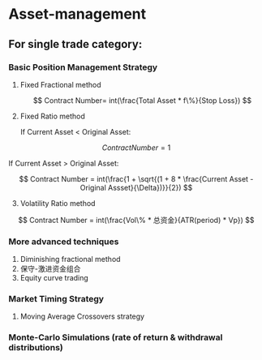 # Asset-management

## For single trade category:
### Basic Position Management Strategy
1. Fixed Fractional method
   
   $$  Contract Number= int(\frac{Total Asset * f\%}{Stop Loss}) $$

2. Fixed Ratio method
   
   If Current Asset < Original Asset:

$$ Contract Number = 1 $$

   If Current Asset > Original Asset:

$$ Contract Number = int(\frac{1 + \sqrt{(1 + 8 * \frac{Current Asset - Original Assset}{\Delta})}}{2}) $$
   
3. Volatility Ratio method
   
$$ Contract Number = int(\frac{Vol\% * 总资金}{ATR(period) * Vp}) $$


### More advanced techniques
1. Diminishing fractional method
2. 保守-激进资金组合
3. Equity curve trading

### Market Timing Strategy

1. Moving Average Crossovers strategy
   
### Monte-Carlo Simulations (rate of return & withdrawal distributions)


